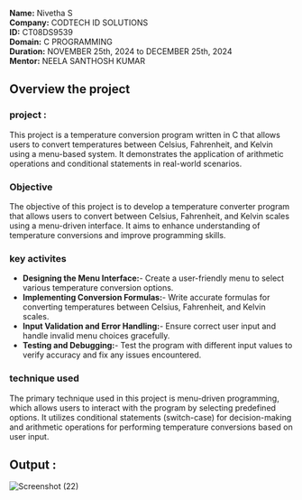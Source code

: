 **Name:** Nivetha S                                                                                                                                              
**Company:** CODTECH ID SOLUTIONS                                                                                                                                       
**ID:** CT08DS9539                                                                                                                                                     
**Domain:** C PROGRAMMING                                                                                                                                                   
**Duration:**  NOVEMBER 25th, 2024 to DECEMBER 25th, 2024                                                                                                                   
**Mentor:** NEELA SANTHOSH KUMAR                                                                                                                                             



## Overview the project 

### project : 
This project is a temperature conversion program written in C that allows users to convert temperatures between Celsius, Fahrenheit, and Kelvin using a menu-based system. It demonstrates the application of arithmetic operations and conditional statements in real-world scenarios.


### Objective 
The objective of this project is to develop a temperature converter program that allows users to convert between Celsius, Fahrenheit, and Kelvin scales using a menu-driven interface. It aims to enhance understanding of temperature conversions and improve programming skills.


### key activites 
- **Designing the Menu Interface:**- Create a user-friendly menu to select various temperature conversion options.
- **Implementing Conversion Formulas:**- Write accurate formulas for converting temperatures between Celsius, Fahrenheit, and Kelvin scales.
- **Input Validation and Error Handling:**- Ensure correct user input and handle invalid menu choices gracefully.
- **Testing and Debugging:**- Test the program with different input values to verify accuracy and fix any issues encountered.


### technique used 
The primary technique used in this project is menu-driven programming, which allows users to interact with the program by selecting predefined options. It utilizes conditional statements (switch-case) for decision-making and arithmetic operations for performing temperature conversions based on user input.

## Output :
![Screenshot (22)](https://github.com/user-attachments/assets/b3e195c2-d30b-4155-b238-38926f58416f)
